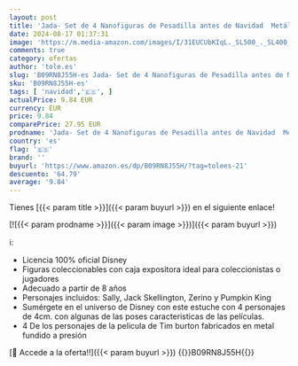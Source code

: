 ```yaml
---
layout: post
title: 'Jada- Set de 4 Nanofiguras de Pesadilla antes de Navidad  Metálicas  4cm  Coleccionables  Licencia Oficial Disney  253075005 '
date: 2024-08-17 01:37:31
image: 'https://m.media-amazon.com/images/I/31EUCUbKIqL._SL500_._SL400_.jpg'
comments: true
category: ofertas
author: 'tole.es'
slug: 'B09RN8J55H-es Jada- Set de 4 Nanofiguras de Pesadilla antes de Navidad...'
sku: 'B09RN8J55H-es'
tags: [ 'navidad','🇪🇸', ]
actualPrice: 9.84 EUR
currency: EUR
price: 9.84
comparePrice: 27.95 EUR
prodname: 'Jada- Set de 4 Nanofiguras de Pesadilla antes de Navidad  Metálicas  4cm  Coleccionables  Licencia Oficial Disney  253075005 '
country: 'es'
flag: '🇪🇸'
brand: ''
buyurl: 'https://www.amazon.es/dp/B09RN8J55H/?tag=tolees-21'
descuento: '64.79'
average: '9.84'
---
```


Tienes [{{< param title >}}]({{< param buyurl >}}) en el siguiente enlace!

[![{{< param prodname >}}]({{< param image >}})]({{< param buyurl >}})

ℹ️:

- Licencia 100% oficial Disney
- Figuras coleccionables con caja expositora ideal para coleccionistas o jugadores
- Adecuado a partir de 8 años
- Personajes incluidos: Sally, Jack Skellington, Zerino y Pumpkin King
- Sumérgete en el universo de Disney con este estuche con 4 personajes de 4cm. con algunas de las poses caracteristicas de las películas.
- 4 De los personajes de la pelicula de Tim burton fabricados en metal fundido a presión

[🛒 Accede a la oferta!!]({{< param buyurl >}})
{{<world>}}B09RN8J55H{{</world>}}
